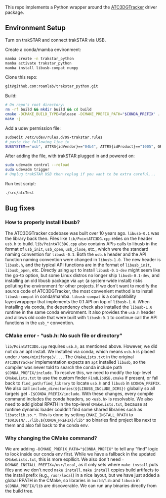 This repo implements a Python wrapper around the [ATC3DGTracker](https://github.com/ChristophJud/ATC3DGTracker) driver package.

## Environment Setup

Turn on trakSTAR and connect trakSTAR via USB.

Create a conda/mamba environment:

```bash
mamba create -n trakstar_python
mamba activate trakstar_python
mamba install libusb-compat numpy
```

Clone this repo:

```bash
git@github.com:roamlab/trakstar_python.git
```

Build:

```bash
# On repo's root directory:
rm -rf build && mkdir build && cd build
cmake -DCMAKE_BUILD_TYPE=Release -DCMAKE_PREFIX_PATH="$CONDA_PREFIX" ..
make -j
```

Add a udev permission file:

```bash
sudoedit /etc/udev/rules.d/99-trakstar.rules
# paste the following line in
SUBSYSTEM=="usb", ATTRS{idVendor}=="04b4", ATTRS{idProduct}=="1005", GROUP="plugdev", MODE="0666"
```

After adding the file, with trakSTAR plugged in and powered on:

```bash
sudo udevadm control --reload
sudo udevadm trigger
# Unplug trakSTAR USB then replug if you want to be extra careful...
```

Run test script:
```bash
./src/atcTest
```



## Bug fixes

### How to properly install libusb?
The ATC3DGTracker codebase was built over 10 years ago. `libusb-0.1` was the library back then. Files like `lib/PointATC3DG.cpp` relies on the header `usb.h` to build. `lib/PointATC3DG.cpp` also contains APIs calls to libusb in the format of `usb_init`, `usb_open`, `usb_close`, etc., which were the standard naming convention for `libusb-0.1`. Both the `usb.h` header and the API function naming convention were changed in `libusb-1.0`. The new header is `libusb.h`, and the typical API functions are in the format of `libusb_init`, `libusb_open`, etc. Directly using `apt` to install `libusb-0.1-dev` might seem like the go-to option, but some Linux distros no longer ship `libusb-0.1-dev`, and installing an old libusb package via `apt` (a system-wide install) risks polluting the environment for other projects. If we don't want to modify the source code of ATC3DGTracker, the most convenient method is to install `libusb-compat` in conda/mamba. `libusb-compat` is a compatibility layer/wrappepr that implements the 0.1 API on top of `libusb-1.0`. When installing via conda, the dependency check also installed the `libusb-1.0` runtime in the same conda environment. It also provides the `usb.h` header and allows old code that were built with `libusb-0.1` to continue call the API functions in the `usb_*` convention.

### CMake error - “usb.h: No such file or directory”
`lib/PointATC3DG.cpp` requires `usb.h`, as mentioned above. However, we did not do an apt install. We installed via conda, which means `usb.h` is placed under `/home/miniforge3/...`. The `CMakeLists.txt` in the original `ATC3DGTracker` implementation expects an `apt` installed `libusb`, so the compiler was never told to search the conda include path `$CONDA_PREFIX/include`. To resolve this, we need to modify the top-level `CMakeLists.txt` to use the custom finder `FindLibUSB.cmake` if present, or fall back to `find_path/find_library` to locate `usb.h` and `libusb` in `$CONDA_PREFIX`. We also call `include_directories(${LIBUSB_INCLUDE_DIRS})` globally so all targets get `-I$CONDA_PREFIX/include`. With these changes, every compile command includes the conda headers, so `<usb.h>` is resolvable. We also need to add global RPATH in the top-level `CMakeLists.txt`, because at runtime dynamic loader couldn’t find some shared libraries such as `libatclib.so.*`. This is done by setting `CMAKE_INSTALL_RPATH` to `"$ORIGIN/../lib;${CONDA_PREFIX}/lib"` so binaries find project libs next to them and also fall back to the conda env.

### Why changing the CMake command?
We are adding `-DCMAKE_PREFIX_PATH="$CONDA_PREFIX"` to tell any “find” logic to look inside our conda env first. While we have a fallback in the updated `CMakeLists.txt`, this is more expllicit. We also don't need `-DCMAKE_INSTALL_PREFIX=/usr/local`, as it only sets where `make install` puts files and we don't need `make install`. `make install` cppies build artifacts to the install prefix (e.g., `/usr/local`) in a nice layout, but we have just added a global RPATH in the CMake, so libraries in `build/lib` and `libusb` in `$CONDA_PREFIX/lib` are discoverable. We can run any binaries directly from the build tree.

